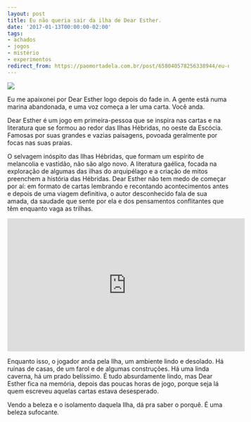 ```yaml
---
layout: post
title: Eu não queria sair da ilha de Dear Esther.
date: '2017-01-13T00:00:00-02:00'
tags:
- achados
- jogos
- mistério
- experimentos
redirect_from: https://paomortadela.com.br/post/658040578256338944/eu-n%C3%A3o-queria-sair-da-ilha-de-dear-esther
---
```

![](https://64.media.tumblr.com/d5702ca463731ea2864b136275035cd4/4b2e89e716638c39-81/s540x810/b4335fe5a35008b437ba26ab100515235a1e0c10.jpg)

Eu me apaixonei por Dear Esther logo depois do fade in. A gente está numa marina abandonada, e uma voz começa a ler uma carta. Você anda.

Dear Esther é um jogo em primeira-pessoa que se inspira nas cartas e na literatura que se formou ao redor das Ilhas Hébridas, no oeste da Escócia. Famosas por suas grandes e vazias paisagens, povoada geralmente por focas nas suas praias.

O selvagem inóspito das Ilhas Hébridas, que formam um espírito de melancolia e vastidão, não são algo novo. A literatura gaélica, focada na exploração de algumas das ilhas do arquipélago e a criação de mitos preenchem a história das Hébridas. Dear Esther não tem medo de começar por aí: em formato de cartas lembrando e recontando acontecimentos antes e depois de uma viagem definitiva, o autor desconhecido fala de sua amada, da saudade que sente por ela e dos pensamentos conflitantes que têm enquanto vaga as trilhas.

<iframe width="540" height="303" id="youtube_iframe" src="https://www.youtube.com/embed/_pWBV6UTEyg?feature=oembed&amp;enablejsapi=1&amp;origin=https://safe.txmblr.com&amp;wmode=opaque" frameborder="0" allow="accelerometer; autoplay; clipboard-write; encrypted-media; gyroscope; picture-in-picture" allowfullscreen=""></iframe>

Enquanto isso, o jogador anda pela Ilha, um ambiente lindo e desolado. Há ruínas de casas, de um farol e de algumas construções. Há uma linda caverna, há um prado belíssimo. É tudo absurdamente lindo, mas Dear Esther fica na memória, depois das poucas horas de jogo, porque seja lá quem escreveu aquelas cartas estava desesperado.

Vendo a beleza e o isolamento daquela Ilha, dá pra saber o porquê. É uma beleza sufocante.

